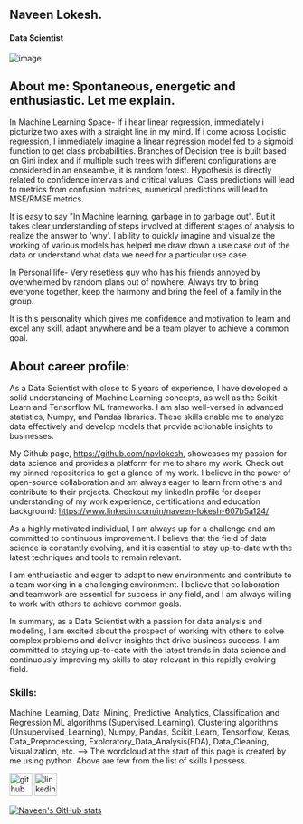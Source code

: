 ## Naveen Lokesh.
#### Data Scientist

![image](https://user-images.githubusercontent.com/33120664/222905640-46cd6cef-57d0-41bb-8a16-eae04f17264d.png)


## About me: Spontaneous, energetic and enthusiastic. Let me explain.

In Machine Learning Space-
If i hear linear regression, immediately i picturize two axes with a straight line in my mind.
If i come across Logistic regression, I immediately imagine a linear regression model fed to a sigmoid function to get class probabilities.
Branches of Decision tree is built based on Gini index and if multiple such trees with different configurations are considered in an enseamble, it is random forest.
Hypothesis is directly related to confidence intervals and critical values. 
Class predictions will lead to metrics from confusion matrices, numerical predictions will lead to MSE/RMSE metrics.

It is easy to say "In Machine learning, garbage in to garbage out". But it takes clear understanding of steps involved at different stages of analysis to realize the answer to 'why'.
I ability to quickly imagine and visualize the working of various models has helped me draw down a use case out of the data or understand what data we need for a particular use case.

In Personal life-
Very resetless guy who has his friends annoyed by overwhelmed by random plans out of nowhere. Always try to bring everyone together, keep the harmony and bring the feel of a family in the group.

It is this personality which gives me confidence and motivation to learn and excel any skill, adapt anywhere and be a team player to achieve a common goal.

## About career profile:

As a Data Scientist with close to 5 years of experience, I have developed a solid understanding of Machine Learning concepts, as well as the Scikit-Learn and Tensorflow ML frameworks. I am also well-versed in advanced statistics, Numpy, and Pandas libraries. These skills enable me to analyze data effectively and develop models that provide actionable insights to businesses.

My Github page, https://github.com/navlokesh, showcases my passion for data science and provides a platform for me to share my work. Check out my pinned repositories to get a glance of my work.
I believe in the power of open-source collaboration and am always eager to learn from others and contribute to their projects.
Checkout my linkedIn profile for deeper understanding of my work experience, certifications and education background:
https://www.linkedin.com/in/naveen-lokesh-607b5a124/

As a highly motivated individual, I am always up for a challenge and am committed to continuous improvement. I believe that the field of data science is constantly evolving, and it is essential to stay up-to-date with the latest techniques and tools to remain relevant.

I am enthusiastic and eager to adapt to new environments and contribute to a team working in a challenging environment. I believe that collaboration and teamwork are essential for success in any field, and I am always willing to work with others to achieve common goals.

In summary, as a Data Scientist with a passion for data analysis and modeling, I am excited about the prospect of working with others to solve complex problems and deliver insights that drive business success. I am committed to staying up-to-date with the latest trends in data science and continuously improving my skills to stay relevant in this rapidly evolving field.

### Skills:
Machine_Learning, Data_Mining, Predictive_Analytics, Classification and Regression ML algorithms (Supervised_Learning), Clustering algorithms (Unsupervised_Learning), Numpy, Pandas, Scikit_Learn, Tensorflow, Keras, Data_Preprocessing, Exploratory_Data_Analysis(EDA), Data_Cleaning, Visualization, etc.
--> The wordcloud at the start of this page is created by me using python. Above are few from the list of skills I possess.

[<img src='https://cdn.jsdelivr.net/npm/simple-icons@3.0.1/icons/github.svg' alt='github' height='40'>](https://github.com/https://github.com/navlokesh)  [<img src='https://cdn.jsdelivr.net/npm/simple-icons@3.0.1/icons/linkedin.svg' alt='linkedin' height='40'>](https://www.linkedin.com/in/https://www.linkedin.com/in/naveen-lokesh-607b5a124//)  

[![Naveen's GitHub stats](https://github-readme-stats.vercel.app/api?username=navlokesh)](https://github.com/anuraghazra/github-readme-stats)
